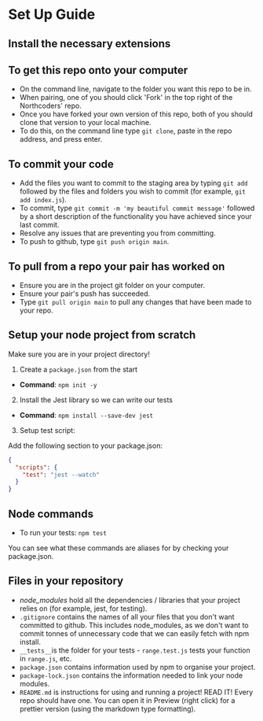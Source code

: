 # Set Up Guide

## Install the necessary extensions

## To get this repo onto your computer

- On the command line, navigate to the folder you want this repo to be in.
- When pairing, one of you should click 'Fork' in the top right of the Northcoders' repo.
- Once you have forked your own version of this repo, both of you should clone that version to your local machine.
- To do this, on the command line type `git clone`, paste in the repo address, and press enter.

## To commit your code

- Add the files you want to commit to the staging area by typing `git add` followed by the files and folders you wish to commit (for example, `git add index.js`).
- To commit, type `git commit -m 'my beautiful commit message'` followed by a short description of the functionality you have achieved since your last commit.
- Resolve any issues that are preventing you from committing.
- To push to github, type `git push origin main`.

## To pull from a repo your pair has worked on

- Ensure you are in the project git folder on your computer.
- Ensure your pair's push has succeeded.
- Type `git pull origin main` to pull any changes that have been made to your repo.

## Setup your node project from scratch

Make sure you are in your project directory!

1. Create a `package.json` from the start

- **Command**: `npm init -y`

2. Install the Jest library so we can write our tests

- **Command**: `npm install --save-dev jest`

3. Setup test script:

Add the following section to your package.json:

```json
{
  "scripts": {
    "test": "jest --watch"
  }
}
```

## Node commands

- To run your tests: `npm test`

You can see what these commands are aliases for by checking your package.json.

## Files in your repository

- _node_modules_ hold all the dependencies / libraries that your project relies on (for example, jest, for testing).
- `.gitignore` contains the names of all your files that you don't want committed to github. This includes node_modules, as we don't want to commit tonnes of unnecessary code that we can easily fetch with npm install.
- `__tests__`is the folder for your tests - `range.test.js` tests your function in `range.js`, etc.
- `package.json` contains information used by npm to organise your project.
- `package-lock.json` contains the information needed to link your node modules.
- `README.md` is instructions for using and running a project! READ IT! Every repo should have one. You can open it in Preview (right click) for a prettier version (using the markdown type formatting).